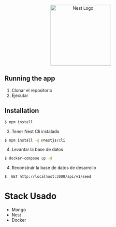 <p align="center">
  <a href="http://nestjs.com/" target="blank"><img src="https://nestjs.com/img/logo-small.svg" width="200" alt="Nest Logo" /></a>
</p>



## Running the app

1. Clonar el repositorio
2. Ejecutar



## Installation
```bash
$ npm install
```

3. Tener Nest Cli instalado
```bash
$ npm install -g @nestjs/cli
```

4. Levantar la base de datos

```bash
$ docker-compose up -d
```

4. Reconstruir la base de datos de desarrollo

```bash
$  GET http://localhost:3000/api/v1/seed
```

# Stack Usado
* Mongo
* Nest
* Docker